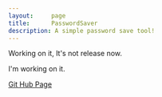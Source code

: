 ```yaml
---
layout:     page
title:      PasswordSaver
description: A simple password save tool!
---
```

Working on it, It's not release now.

I'm working on it.

[Git Hub Page](https://github.com/GuoJing/PasswordSaver)